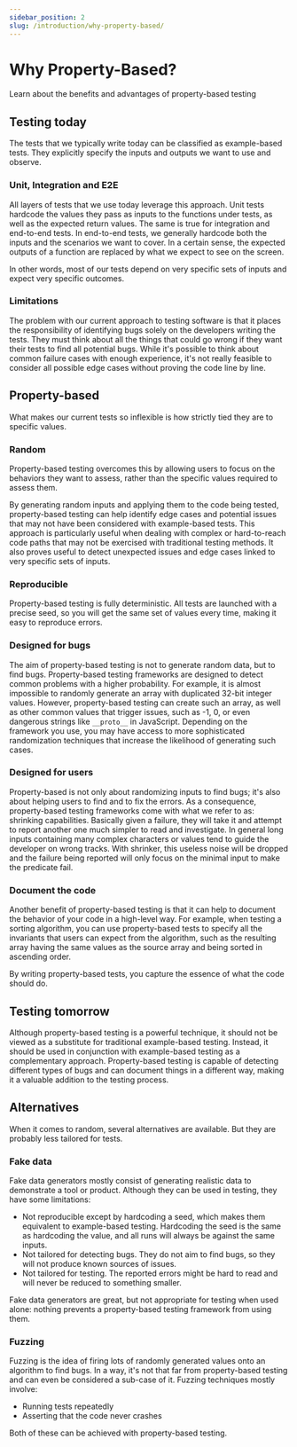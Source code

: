 ```yaml
---
sidebar_position: 2
slug: /introduction/why-property-based/
---
```


# Why Property-Based?

Learn about the benefits and advantages of property-based testing

## Testing today

The tests that we typically write today can be classified as example-based tests. They explicitly specify the inputs and outputs we want to use and observe.

### Unit, Integration and E2E

All layers of tests that we use today leverage this approach. Unit tests hardcode the values they pass as inputs to the functions under tests, as well as the expected return values. The same is true for integration and end-to-end tests. In end-to-end tests, we generally hardcode both the inputs and the scenarios we want to cover. In a certain sense, the expected outputs of a function are replaced by what we expect to see on the screen.

In other words, most of our tests depend on very specific sets of inputs and expect very specific outcomes.

### Limitations

The problem with our current approach to testing software is that it places the responsibility of identifying bugs solely on the developers writing the tests. They must think about all the things that could go wrong if they want their tests to find all potential bugs. While it's possible to think about common failure cases with enough experience, it's not really feasible to consider all possible edge cases without proving the code line by line.

## Property-based

What makes our current tests so inflexible is how strictly tied they are to specific values.

### Random

Property-based testing overcomes this by allowing users to focus on the behaviors they want to assess, rather than the specific values required to assess them.

By generating random inputs and applying them to the code being tested, property-based testing can help identify edge cases and potential issues that may not have been considered with example-based tests. This approach is particularly useful when dealing with complex or hard-to-reach code paths that may not be exercised with traditional testing methods. It also proves useful to detect unexpected issues and edge cases linked to very specific sets of inputs.

### Reproducible

Property-based testing is fully deterministic. All tests are launched with a precise seed, so you will get the same set of values every time, making it easy to reproduce errors.

### Designed for bugs

The aim of property-based testing is not to generate random data, but to find bugs. Property-based testing frameworks are designed to detect common problems with a higher probability. For example, it is almost impossible to randomly generate an array with duplicated 32-bit integer values. However, property-based testing can create such an array, as well as other common values that trigger issues, such as -1, 0, or even dangerous strings like `__proto__` in JavaScript. Depending on the framework you use, you may have access to more sophisticated randomization techniques that increase the likelihood of generating such cases.

### Designed for users

Property-based is not only about randomizing inputs to find bugs; it's also about helping users to find and to fix the errors. As a consequence, property-based testing frameworks come with what we refer to as: shrinking capabilities. Basically given a failure, they will take it and attempt to report another one much simpler to read and investigate. In general long inputs containing many complex characters or values tend to guide the developer on wrong tracks. With shrinker, this useless noise will be dropped and the failure being reported will only focus on the minimal input to make the predicate fail.

### Document the code

Another benefit of property-based testing is that it can help to document the behavior of your code in a high-level way. For example, when testing a sorting algorithm, you can use property-based tests to specify all the invariants that users can expect from the algorithm, such as the resulting array having the same values as the source array and being sorted in ascending order.

By writing property-based tests, you capture the essence of what the code should do.

## Testing tomorrow

Although property-based testing is a powerful technique, it should not be viewed as a substitute for traditional example-based testing. Instead, it should be used in conjunction with example-based testing as a complementary approach. Property-based testing is capable of detecting different types of bugs and can document things in a different way, making it a valuable addition to the testing process.

## Alternatives

When it comes to random, several alternatives are available. But they are probably less tailored for tests.

### Fake data

Fake data generators mostly consist of generating realistic data to demonstrate a tool or product. Although they can be used in testing, they have some limitations:

- Not reproducible except by hardcoding a seed, which makes them equivalent to example-based testing. Hardcoding the seed is the same as hardcoding the value, and all runs will always be against the same inputs.
- Not tailored for detecting bugs. They do not aim to find bugs, so they will not produce known sources of issues.
- Not tailored for testing. The reported errors might be hard to read and will never be reduced to something smaller.

Fake data generators are great, but not appropriate for testing when used alone: nothing prevents a property-based testing framework from using them.

### Fuzzing

Fuzzing is the idea of firing lots of randomly generated values onto an algorithm to find bugs. In a way, it's not that far from property-based testing and can even be considered a sub-case of it. Fuzzing techniques mostly involve:

- Running tests repeatedly
- Asserting that the code never crashes

Both of these can be achieved with property-based testing.

